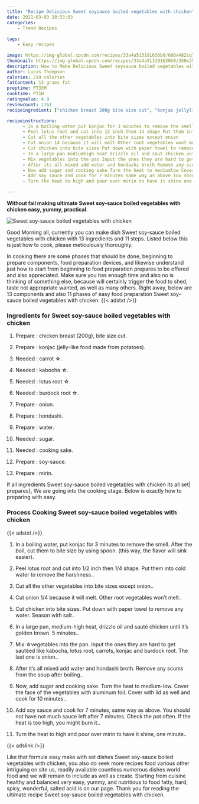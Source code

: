 ```yaml
---
title: "Recipe Delicious Sweet soysauce boiled vegetables with chicken"
date: 2021-03-03 20:53:03
categories:
    - Trend Recipes
    
tags:
    - Easy recipes

image: https://img-global.cpcdn.com/recipes/33a4a513191630b0/680x482cq70/sweet-soy-sauce-boiled-vegetables-with-chicken-recipe-main-photo.jpg
thumbnail: https://img-global.cpcdn.com/recipes/33a4a513191630b0/350x250cq70/sweet-soy-sauce-boiled-vegetables-with-chicken-recipe-main-photo.jpg
description: How to Make Delicious Sweet soysauce boiled vegetables with chicken with 13 ingredients and 11 stages of easy cooking.
author: Lucas Thompson
calories: 219 calories
fatContent: 13 grams fat
preptime: PT33M
cooktime: PT1H
ratingvalue: 4.9
reviewcount: 1761
recipeingredient: ["chicken breast 200g bite size cut", "konjac jellylike food made from potatoes", "carrot ", "kabocha ", "lotus root ", "burdock root ", "onion", "hondashi", "water", "sugar", "cooking sake", "soysauce", "mirin"]

recipeinstructions: 
      - In a boiling water put konjac for 3 minutes to remove the smell After the boil cut them to bite size by using spoon this way the flavor will sink easier 
      - Peel lotus root and cut into 12 inch then 14 shape Put them into cold water to remove the harshness 
      - Cut all the other vegetables into bite sizes except onion 
      - Cut onion 14 because it will melt Other root vegetables wont melt 
      - Cut chicken into bite sizes Put down with paper towel to remove any water Season with salt 
      - In a large pan mediumhigh heat drizzle oil and saut chicken until its golden brown 5 minutes 
      - Mix vegetables into the pan Input the ones they are hard to get sauted like kabocha lotus root carrots konjac and burdock root The last one is onion 
      - After its all mixed add water and hondashi broth Remove any scums from the soup after boiling 
      - Now add sugar and cooking sake Turn the heat to mediumlow Cover the face of the vegetables with aluminum foil Cover with lid as well and cook for 10 minutes 
      - Add soy sauce and cook for 7 minutes same way as above You should not have not much sauce left after 7 minutes Check the pot often If the heat is too high you might burn it 
      - Turn the heat to high and pour over mirin to have it shine one minute

---
```




**Without fail making ultimate Sweet soy-sauce boiled vegetables with chicken easy, yummy, practical**. 


![Sweet soy-sauce boiled vegetables with chicken](https://img-global.cpcdn.com/recipes/33a4a513191630b0/680x482cq70/sweet-soy-sauce-boiled-vegetables-with-chicken-recipe-main-photo.jpg "Sweet soy-sauce boiled vegetables with chicken")




Good Morning all, currently you can make dish Sweet soy-sauce boiled vegetables with chicken with 13 ingredients and 11 steps. Listed below this is just how to cook, please meticulously thoroughly.

In cooking there are some phases that should be done, beginning to prepare components, food preparation devices, and likewise understand just how to start from beginning to food preparation prepares to be offered and also appreciated. Make sure you has enough time and also no is thinking of something else, because will certainly trigger the food to shed, taste not appropriate wanted, as well as many others. Right away, below are 13 components and also 11 phases of easy food preparation Sweet soy-sauce boiled vegetables with chicken.
{{< adstxt />}}

### Ingredients for Sweet soy-sauce boiled vegetables with chicken


1. Prepare  : chicken breast (200g), bite size cut.

1. Prepare  : konjac (jelly-like food made from potatoes).

1. Needed  : carrot ☆.

1. Needed  : kabocha ☆.

1. Needed  : lotus root ☆.

1. Needed  : burdock root ☆.

1. Prepare  : onion.

1. Prepare  : hondashi.

1. Prepare  : water.

1. Needed  : sugar.

1. Needed  : cooking sake.

1. Prepare  : soy-sauce.

1. Prepare  : mirin.



If all ingredients Sweet soy-sauce boiled vegetables with chicken its all set| prepares}, We are going into the cooking stage. Below is exactly how to preparing with easy.

### Process Cooking Sweet soy-sauce boiled vegetables with chicken

{{< adstxt />}}


1. In a boiling water, put konjac for 3 minutes to remove the smell. After the boil, cut them to bite size by using spoon. (this way, the flavor will sink easier).



1. Peel lotus root and cut into 1/2 inch then 1/4 shape. Put them into cold water to remove the harshness..



1. Cut all the other vegetables into bite sizes except onion..



1. Cut onion 1/4 because it will melt. Other root vegetables won’t melt..



1. Cut chicken into bite sizes. Put down with paper towel to remove any water. Season with salt..



1. In a large pan, medium-high heat, drizzle oil and sauté chicken until it’s golden brown. 5 minutes..



1. Mix ☆vegetables into the pan. Input the ones they are hard to get sautéed like kabocha, lotus root, carrots, konjac and burdock root. The last one is onion..



1. After it’s all mixed add water and hondashi broth. Remove any scums from the soup after boiling..



1. Now, add sugar and cooking sake. Turn the heat to medium-low. Cover the face of the vegetables with aluminum foil. Cover with lid as well and cook for 10 minutes..



1. Add soy sauce and cook for 7 minutes, same way as above. You should not have not much sauce left after 7 minutes. Check the pot often. If the heat is too high, you might burn it..



1. Turn the heat to high and pour over mirin to have it shine, one minute..





{{< adslink />}}

Like that formula easy make with set dishes Sweet soy-sauce boiled vegetables with chicken, you also do seek more recipes food various other intriguing on site us, readily available countless numerous dishes world food and we will remain to include as well as create. Starting from cuisine healthy and balanced very easy, yummy, and nutritious to food fatty, hard, spicy, wonderful, salted acid is on our page. Thank you for reading the ultimate recipe Sweet soy-sauce boiled vegetables with chicken.
